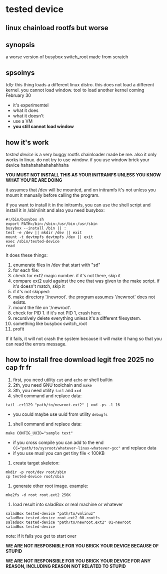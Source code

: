 # tested device
## linux chainload rootfs but worse

synopsis
---
a worse version of busybox switch_root made from scratch

spsoinys
---
tdl;r this thing loads a different linux distro. this does not load a different kernel. you cannot load window. tool to load another kernel coming February 30
- it's experimemtel
- what it does
- what it doesn't
- use a VM
- **you still cannot load window**

how it's work
---
*tested device* is a very buggy rootfs chainloader made be me. also it only works in linux. do not try to use window. if you use window brick your device hahahahahahahahhaha

**YOU MUST NOT INSTALL THIS AS YOUR INITRAMFS UNLESS YOU KNOW WHAT YOU'RE ARE DOING**

it assumes that /dev will be mounted, and on initramfs it's not unless you mount it manually before calling the program.

if you want to install it in the initramfs, you can use the shell script and install it in /sbin/init and also you need busybox:

```shell
#!/bin/busybox sh
export PATH=/bin:/sbin:/usr/bin:/usr/sbin
busybox --install /bin || :
test -e /dev || mkdir /dev || exit
mount -t devtmpfs devtmpfs /dev || exit
exec /sbin/tested-device
read
```

It does these things:
1. enumerate files in /dev that start with "sd"
3. for each file:
4. check for ext2 magic number. if it's not there, skip it
5. compare ext2 uuid against the one that was given to the make script. if it's doesn't match, skip it
6. if it's not skipped:
7. make directory '/newroot'. the program assumes '/newroot' does not exists.
8. mount the file on '/newroot'.
9. check for PID 1. if it's not PID 1, crash here.
10. recursively delete everything unless it's a different filesystem.
11. something like busybox switch_root
12. profit

If it fails, it will not crash the system because it will make it hang so that you can read the errors message.

how to install free download legit free 2025 no cap fr fr
---

1. first, you need utility `cut` and `echo` or shell builtin
2. 2th, you need GNU toolchain and `make`
3. 3th, you need utility `tail` and `xxd`
4. shell command and replace data:
```shell
tail -c+1129 "path/to/newroot.ext2" | xxd -ps -l 16
```
  - you could maybe use uuid from utility `debugfs`
1. shell command and replace data:
```shell
make CONFIG_UUID="sample text"
```
  - if you cross compile you can add to the end `CC="path/to/sysroot/whatever-linux-whatever-gcc"` and replace data
  - if you use musl you can get tiny file < 100KB
1. create target skeleton:
```shell
mkdir -p root/dev root/sbin
cp tested-device root/sbin
```
1. generate other root image. example:
```shell
mke2fs -d root root.ext2 256K
```
1. load result into saladBox or real machine or whatever
```shell
saladBox tested-device "path/to/vmlinuz"
saladBox tested-device root.ext2 00-rootfs
saladBox tested-device "path/to/newroot.ext2" 01-newroot
saladBox tested-device
```

note: if it fails you get to start over

**WE ARE NOT RESPOSNIBLE FOR YOU BRICK YOUR DEVICE BECAUSE OF STUPID**

**WE ARE NOT RESPONSIBLE FOR YOU BRICK YOUR DEVICE FOR ANY REASON, INCLUDING REASON NOT RELATED TO STUPID**
